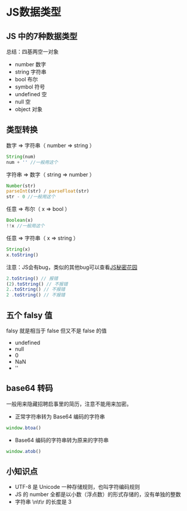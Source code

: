 # JS数据类型
## JS 中的7种数据类型
总结：四基两空一对象
*  number 数字
*  string 字符串
* bool 布尔 
* symbol 符号 
* undefined  空 
*  null 空
* object 对象 

## 类型转换
 数字 => 字符串（ number => string ）
```js script
String(num)
num + '' //一般用这个
```
字符串 => 数字（ string => number ）
```js script
Number(str)
parseInt(str) / parseFloat(str)
str - 0 //一般用这个
```
任意 => 布尔（ x => bool ）
```js script
Boolean(x)
!!x //一般用这个
```
任意 => 字符串（ x => string ）
```js script
String(x)
x.toString()
```
注意：JS会有bug，类似的其他bug可以查看[JS秘密花园](http://bonsaiden.github.io/JavaScript-Garden/zh/#object.prototype)
```js script
2.toString() // 报错
(2).toString() // 不报错
2..toString() // 不报错
2 .toString() // 不报错
```

## 五个 falsy 值
falsy 就是相当于 false 但又不是 false 的值
* undefined 
* null
* 0
* NaN
* ''

## base64 转码
一般用来隐藏招聘启事里的简历，注意不能用来加密。
* 正常字符串转为 Base64 编码的字符串
```js 
window.btoa()
```
* Base64 编码的字符串转为原来的字符串
```js
window.atob()
```

## 小知识点
* UTF-8 是 Unicode 一种存储规则，也叫字符编码规则
* JS 的 number 全都是以小数（浮点数）的形式存储的，没有单独的整数
* 字符串 \n\t\r 的长度是 3